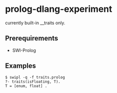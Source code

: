 # prolog-dlang-experiment

currently built-in __traits only.

## Prerequirements

* SWI-Prolog

## Examples

```console
$ swipl -q -f traits.prolog
?- traits(isFloating, T).
T = [enum, float] .
```

